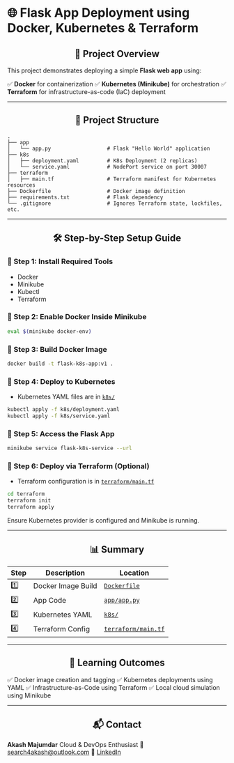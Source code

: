 # 🌐 Flask App Deployment using Docker, Kubernetes & Terraform

<div align="center">
    <h2>🚀 Project Overview</h2>
</div>

This project demonstrates deploying a simple **Flask web app** using:

✅ **Docker** for containerization
✅ **Kubernetes (Minikube)** for orchestration
✅ **Terraform** for infrastructure-as-code (IaC) deployment

---

<div align="center">
    <h2>📁 Project Structure</h2>
</div>

```
.
├── app
│   └── app.py                  # Flask "Hello World" application
├── k8s
│   ├── deployment.yaml         # K8s Deployment (2 replicas)
│   └── service.yaml            # NodePort service on port 30007
├── terraform
│   ├── main.tf                 # Terraform manifest for Kubernetes resources
├── Dockerfile                  # Docker image definition
├── requirements.txt            # Flask dependency
└── .gitignore                  # Ignores Terraform state, lockfiles, etc.
```

---

<div align="center">
    <h2>🛠️ Step-by-Step Setup Guide</h2>
</div>

### 🔹 Step 1: Install Required Tools

* Docker
* Minikube
* Kubectl
* Terraform

### 🔹 Step 2: Enable Docker Inside Minikube

```bash
eval $(minikube docker-env)
```

### 🔹 Step 3: Build Docker Image

```bash
docker build -t flask-k8s-app:v1 .
```

### 🔹 Step 4: Deploy to Kubernetes

* Kubernetes YAML files are in [`k8s/`](./k8s/)

```bash
kubectl apply -f k8s/deployment.yaml
kubectl apply -f k8s/service.yaml
```

### 🔹 Step 5: Access the Flask App

```bash
minikube service flask-k8s-service --url
```

### 🔹 Step 6: Deploy via Terraform (Optional)

* Terraform configuration is in [`terraform/main.tf`](./terraform/main.tf)

```bash
cd terraform
terraform init
terraform apply
```

Ensure Kubernetes provider is configured and Minikube is running.

---

<div align="center">
    <h2>📊 Summary</h2>
</div>

| Step | Description        | Location                                   |
| ---- | ------------------ | ------------------------------------------ |
| 1️⃣  | Docker Image Build | [`Dockerfile`](./Dockerfile)               |
| 2️⃣  | App Code           | [`app/app.py`](./app/app.py)               |
| 3️⃣  | Kubernetes YAML    | [`k8s/`](./k8s/)                           |
| 4️⃣  | Terraform Config   | [`terraform/main.tf`](./terraform/main.tf) |

---

<div align="center">
    <h2>🎯 Learning Outcomes</h2>
</div>

✅ Docker image creation and tagging
✅ Kubernetes deployments using YAML
✅ Infrastructure-as-Code using Terraform
✅ Local cloud simulation using Minikube

---

<div align="center">
    <h2>📬 Contact</h2>
</div>

**Akash Majumdar**
Cloud & DevOps Enthusiast
📧 [search4akash@outlook.com](mailto:search4akash@outlook.com)
🔗 [LinkedIn](https://www.linkedin.com/in/akashmajumdar2003)
